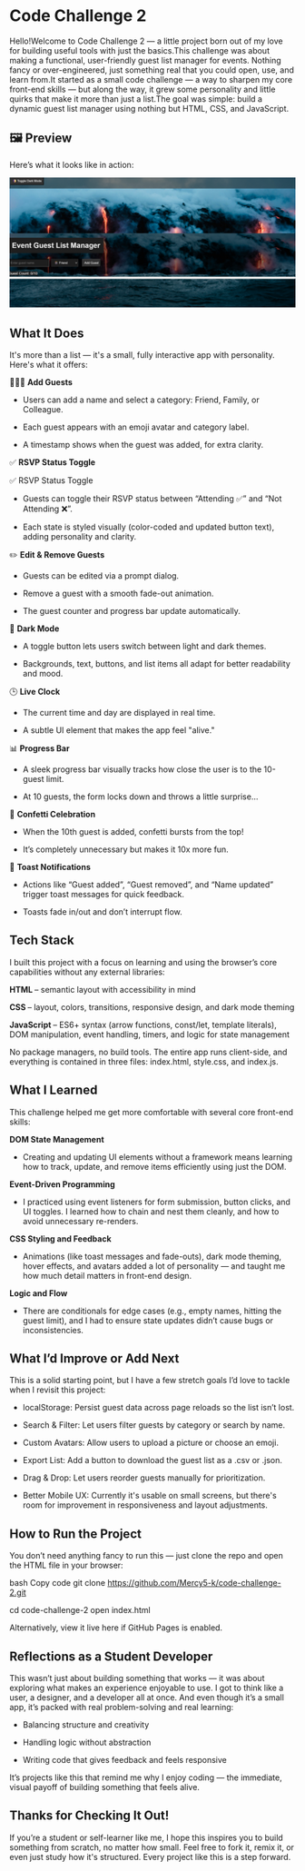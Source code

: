 # Code Challenge 2

Hello!Welcome to Code Challenge 2 — a little project born out of my love for building useful tools with just the basics.This challenge was about making a functional, user-friendly guest list manager for events. Nothing fancy or over-engineered, just something real that you could open, use, and learn from.It started as a small code challenge — a way to sharpen my core front-end skills — but along the way, it grew some personality and little quirks that make it more than just a list.The goal was simple: build a dynamic guest list manager using nothing but HTML, CSS, and JavaScript.

## 🖼 Preview

Here’s what it looks like in action:

![Guest List Manager Screenshot](./images/screenshot.png)


## What It Does

It's more than a list — it's a small, fully interactive app with personality. Here's what it offers:

🧑‍🤝‍🧑 <strong> Add Guests </strong>

* Users can add a name and select a category: Friend, Family, or Colleague.

* Each guest appears with an emoji avatar and category label.

* A timestamp shows when the guest was added, for extra clarity.


✅ <strong> RSVP Status Toggle  </strong>

✅ RSVP Status Toggle
* Guests can toggle their RSVP status between “Attending ✅” and “Not Attending ❌”.

* Each state is styled visually (color-coded and updated button text), adding personality and clarity.

✏️ <strong> Edit & Remove Guests  </strong>

* Guests can be edited via a prompt dialog.

* Remove a guest with a smooth fade-out animation.

* The guest counter and progress bar update automatically.

🌙 <strong> Dark Mode  </strong>

* A toggle button lets users switch between light and dark themes.

* Backgrounds, text, buttons, and list items all adapt for better readability and mood.

🕒 <strong> Live Clock  </strong>

* The current time and day are displayed in real time.

* A subtle UI element that makes the app feel "alive."

📊 <strong> Progress Bar </strong>

* A sleek progress bar visually tracks how close the user is to the 10-guest limit.

* At 10 guests, the form locks down and throws a little surprise…

🎉 <strong> Confetti Celebration </strong>

* When the 10th guest is added, confetti bursts from the top!

* It’s completely unnecessary but makes it 10x more fun.

🔔 <strong> Toast Notifications </strong>

* Actions like “Guest added”, “Guest removed”, and “Name updated” trigger toast messages for quick feedback.

* Toasts fade in/out and don’t interrupt flow.


## Tech Stack
I built this project with a focus on learning and using the browser’s core capabilities without any external libraries:

<strong> HTML </strong> – semantic layout with accessibility in mind

<strong> CSS </strong> – layout, colors, transitions, responsive design, and dark mode theming

<strong> JavaScript </strong> – ES6+ syntax (arrow functions, const/let, template literals), DOM manipulation, event handling, timers, and logic for state management

No package managers, no build tools. The entire app runs client-side, and everything is contained in three files: index.html, style.css, and index.js.

## What I Learned

This challenge helped me get more comfortable with several core front-end skills:

<strong> DOM State Management </strong>

* Creating and updating UI elements without a framework means learning how to track, update, and remove items efficiently using just the DOM.

<strong> Event-Driven Programming </strong>

* I practiced using event listeners for form submission, button clicks, and UI toggles. I learned how to chain and nest them cleanly, and how to avoid unnecessary re-renders.

<strong> CSS Styling and Feedback </strong>

* Animations (like toast messages and fade-outs), dark mode theming, hover effects, and avatars added a lot of personality — and taught me how much detail matters in front-end design.

<strong> Logic and Flow </strong>

* There are conditionals for edge cases (e.g., empty names, hitting the guest limit), and I had to ensure state updates didn’t cause bugs or inconsistencies.

## What I’d Improve or Add Next

This is a solid starting point, but I have a few stretch goals I’d love to tackle when I revisit this project:

* localStorage: Persist guest data across page reloads so the list isn’t lost.

* Search & Filter: Let users filter guests by category or search by name.

* Custom Avatars: Allow users to upload a picture or choose an emoji.

* Export List: Add a button to download the guest list as a .csv or .json.

* Drag & Drop: Let users reorder guests manually for prioritization.

* Better Mobile UX: Currently it's usable on small screens, but there's room for improvement in responsiveness and layout adjustments.

## How to Run the Project
You don’t need anything fancy to run this — just clone the repo and open the HTML file in your browser:

bash
Copy code
git clone https://github.com/Mercy5-k/code-challenge-2.git

cd code-challenge-2
open index.html

Alternatively, view it live here if GitHub Pages is enabled.

 ## Reflections as a Student Developer

This wasn’t just about building something that works — it was about exploring what makes an experience enjoyable to use. I got to think like a user, a designer, and a developer all at once. And even though it’s a small app, it’s packed with real problem-solving and real learning:

* Balancing structure and creativity

* Handling logic without abstraction

* Writing code that gives feedback and feels responsive

It’s projects like this that remind me why I enjoy coding — the immediate, visual payoff of building something that feels alive.

## Thanks for Checking It Out!

If you’re a student or self-learner like me, I hope this inspires you to build something from scratch, no matter how small. Feel free to fork it, remix it, or even just study how it's structured. Every project like this is a step forward.











